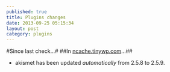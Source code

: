 ```yaml
---
published: true
title: Plugins changes
date: 2013-09-25 05:15:34
layout: post
category: plugins
---
```

#Since last check...#
##In [ncache.tinywp.com](http://ncache.tinywp.com)...##
+    akismet has been updated _automatically_ from 2.5.8 to 2.5.9.
